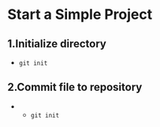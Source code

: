 Start a Simple Project
============

1.Initialize directory
--------
*   `git init`
   

2.Commit file to repository
--------
*   *   `git init`
   
